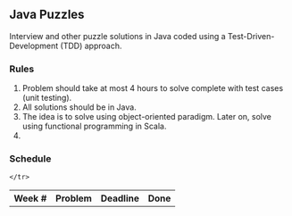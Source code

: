 ## Java Puzzles

Interview and other puzzle solutions in Java coded using a Test-Driven-Development (TDD) approach.

### Rules

1. Problem should take at most 4 hours to solve complete with test cases (unit testing).
2. All solutions should be in Java.
3. The idea is to solve using object-oriented paradigm. Later on, solve using functional programming in Scala.
4. 

### Schedule

<table>
	<tr>
		<th>Week #</th><th>Problem</th><th>Deadline</th><th>Done</th>
	</tr>
	<tr>
		
	</tr>
</table>
